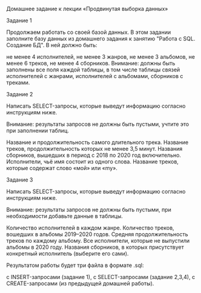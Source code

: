 Домашнее задание к лекции «Продвинутая выборка данных»

Задание 1

Продолжаем работать со своей базой данных. В этом задании заполните базу данных из домашнего задания к занятию "Работа с SQL. Создание БД". В ней должно быть:

не менее 4 исполнителей,
не менее 3 жанров,
не менее 3 альбомов,
не менее 6 треков,
не менее 4 сборников.
Внимание: должны быть заполнены все поля каждой таблицы, в том числе таблицы связей исполнителей с жанрами, исполнителей с альбомами, сборников с треками.

Задание 2

Написать SELECT-запросы, которые выведут информацию согласно инструкциям ниже.

Внимание: результаты запросов не должны быть пустыми, учтите это при заполнении таблиц.

Название и продолжительность самого длительного трека.
Название треков, продолжительность которых не менее 3,5 минут.
Названия сборников, вышедших в период с 2018 по 2020 год включительно.
Исполнители, чьё имя состоит из одного слова.
Название треков, которые содержат слово «мой» или «my».

Задание 3

Написать SELECT-запросы, которые выведут информацию согласно инструкциям ниже.

Внимание: результаты запросов не должны быть пустыми, при необходимости добавьте данные в таблицы.

Количество исполнителей в каждом жанре.
Количество треков, вошедших в альбомы 2019–2020 годов.
Средняя продолжительность треков по каждому альбому.
Все исполнители, которые не выпустили альбомы в 2020 году.
Названия сборников, в которых присутствует конкретный исполнитель (выберите его сами).

Результатом работы будет три файла в формате .sql:

с INSERT-запросами (задание 1),
с SELECT-запросами (задание 2,3,4),
с CREATE-запросами (из предыдущей домашней работы).
